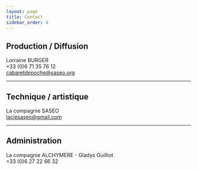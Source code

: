 ```yaml
---
layout: page
title: Contact
sidebar_order: 4
---
```


## Production / Diffusion
Lorraine BURGER  
+33 (0)6 71 35 76 12  
[&#99;&#97;&#98;&#97;&#114;&#101;&#116;&#100;&#101;&#112;&#111;&#99;&#104;&#101;&#64;&#115;&#97;&#115;&#101;&#111;&#46;&#111;&#114;&#103;](&#109;&#97;&#73;&#108;&#116;&#79;&#58;&#99;&#97;&#98;&#97;&#114;&#101;&#116;&#100;&#101;&#112;&#111;&#99;&#104;&#101;&#64;&#115;&#97;&#115;&#101;&#111;&#46;&#111;&#114;&#103;)

---

## Technique / artistique
La compagnie SASEO  
[&#108;&#97;&#99;&#105;&#101;&#115;&#97;&#115;&#101;&#111;&#64;&#103;&#109;&#97;&#105;&#108;&#46;&#99;&#111;&#109;](&#109;&#97;&#105;&#108;&#116;&#111;&#58;&#108;&#97;&#99;&#105;&#101;&#115;&#97;&#115;&#101;&#111;&#64;&#103;&#109;&#97;&#105;&#108;&#46;&#99;&#111;&#109;)

---

## Administration
La compagnie ALCHYMERE - Gladys Guilliot  
+33 (0)6 27 22 66 32
